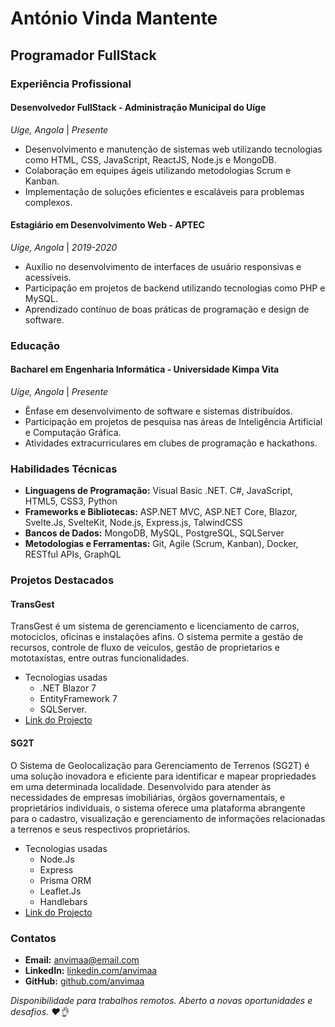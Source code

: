 
# António Vinda Mantente

## Programador FullStack

### Experiência Profissional

#### Desenvolvedor FullStack - Administração Municipal do Uíge

*Uíge, Angola* | *Presente*

- Desenvolvimento e manutenção de sistemas web utilizando tecnologias como HTML, CSS, JavaScript, ReactJS, Node.js e MongoDB.
- Colaboração em equipes ágeis utilizando metodologias Scrum e Kanban.
- Implementação de soluções eficientes e escaláveis para problemas complexos.

#### Estagiário em Desenvolvimento Web - APTEC

*Uíge, Angola* | *2019-2020*

- Auxílio no desenvolvimento de interfaces de usuário responsivas e acessíveis.
- Participação em projetos de backend utilizando tecnologias como PHP e MySQL.
- Aprendizado contínuo de boas práticas de programação e design de software.

### Educação

#### Bacharel em Engenharia Informática - Universidade Kimpa Vita

*Uíge, Angola* | *Presente*

- Ênfase em desenvolvimento de software e sistemas distribuídos.
- Participação em projetos de pesquisa nas áreas de Inteligência Artificial e Computação Gráfica.
- Atividades extracurriculares em clubes de programação e hackathons.

### Habilidades Técnicas

- **Linguagens de Programação:** Visual Basic .NET. C#, JavaScript, HTML5, CSS3, Python
- **Frameworks e Bibliotecas:** ASP.NET MVC, ASP.NET Core, Blazor, Svelte.Js, SvelteKit, Node.js, Express.js, TalwindCSS
- **Bancos de Dados:** MongoDB, MySQL, PostgreSQL, SQLServer
- **Metodologias e Ferramentas:** Git, Agile (Scrum, Kanban), Docker, RESTful APIs, GraphQL

### Projetos Destacados

#### TransGest

TransGest é um sistema de gerenciamento e licenciamento de carros, motociclos, oficinas e instalações afins. O sistema permite a gestão de recursos, controle de fluxo de veículos, gestão de proprietarios e mototaxistas, entre outras funcionalidades.

- Tecnologias usadas
  - .NET Blazor 7
  - EntityFramework 7
  - SQLServer.
- [Link do Projecto](https://github.com/anvimaa/AMUTRANSAPPv2)

#### SG2T

O Sistema de Geolocalização para Gerenciamento de Terrenos (SG2T) é uma solução inovadora e eficiente para identificar e mapear propriedades em uma determinada localidade. Desenvolvido para atender às necessidades de empresas imobiliárias, órgãos governamentais, e proprietários individuais, o sistema oferece uma plataforma abrangente para o cadastro, visualização e gerenciamento de informações relacionadas a terrenos e seus respectivos proprietários.

- Tecnologias usadas
  - Node.Js
  - Express
  - Prisma ORM
  - Leaflet.Js
  - Handlebars
- [Link do Projecto](https://github.com/anvimaa/sg2t)

### Contatos

- **Email:** <anvimaa@email.com>
- **LinkedIn:** [linkedin.com/anvimaa](https://www.linkedin.com/anvimaa)
- **GitHub:** [github.com/anvimaa](https://www.github.com/anvimaa)

*Disponibilidade para trabalhos remotos. Aberto a novas oportunidades e desafios. ❤️👌*
